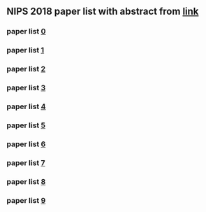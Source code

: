 ## NIPS 2018 paper list with abstract from [link](https://nips.cc/Conferences/2018/Schedule)
### paper list [0](NIPS/NIPS201800.md)
### paper list [1](NIPS/NIPS201801.md)
### paper list [2](NIPS/NIPS201802.md)
### paper list [3](NIPS/NIPS201803.md)
### paper list [4](NIPS/NIPS201804.md)
### paper list [5](NIPS/NIPS201805.md)
### paper list [6](NIPS/NIPS201806.md)
### paper list [7](NIPS/NIPS201807.md)
### paper list [8](NIPS/NIPS201808.md)
### paper list [9](NIPS/NIPS201809.md)

